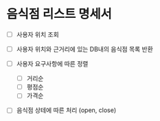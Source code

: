 # 음식점 리스트 명세서

-[ ] 사용자 위치 조회
-[ ] 사용자 위치와 근거리에 있는 DB내의  음식점 목록 반환
-[ ] 사용자 요구사항에 따른 정렬
	-[ ] 거리순
	-[ ] 평점순
	-[ ] 가격순
-[ ] 음식점 상테에 따른 처리 (open, close)


